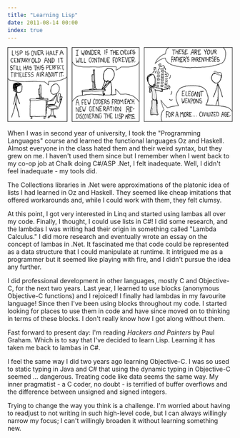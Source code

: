 ```yaml
---
title: "Learning Lisp"
date: 2011-08-14 00:00
index: true
---
```


 ![](/img/import/blog/2011/08/lisp/FE077BA4D21541C58237F58C6610E20F.png)

When I was in second year of university, I took the "Programming Languages" course and learned the functional languages Oz and Haskell. Almost everyone in the class hated them and their weird syntax, but they grew on me. I haven't used them since but I remember when I went back to my co-op job at Chalk doing C#/ASP .Net, I felt inadequate. Well, I didn't feel&nbsp;inadequate - my tools did.

The Collections libraries in .Net were approximations of the platonic idea of lists I had learned in Oz and Haskell. They seemed like cheap&nbsp;imitations&nbsp;that offered workarounds and, while I could work with them, they felt clumsy.

At this point, I got very interested in Linq and started using lambas all over my code. Finally, I thought, I could use lists in C#! I did some research, and the lambdas I was writing had their origin in something called "Lambda Calculus." I did more research and eventually wrote an essay on the concept of lambas in .Net. It fascinated me that code could be represented as a data structure that I could manipulate at runtime. It intrigued me as a programmer but it seemed like playing with fire, and I didn't pursue the idea any further.

I did professional development in other languages, mostly C and Objective-C, for the next two years. Last year, I learned to use blocks (anonymous Objective-C functions) and I rejoiced! I finally had lambdas in my favourite language! Since then I've been using blocks throughout my code. I started looking for places to use them in code and have since moved on to thinking in terms of these blocks. I don't really know how I got along without them.

Fast forward to present day: I'm reading&nbsp;_Hackers and Painters_ by Paul Graham. Which is to say that I've decided to learn Lisp. Learning it has taken me back to lambas in C#.

I feel the same way I did two years ago learning Objective-C. I was so used to static typing in Java and C# that using the dynamic typing in Objective-C seemed ... dangerous. Treating code like data seems the same way. My inner pragmatist - a C coder, no doubt - is terrified of buffer overflows and the difference between unsigned and signed integers.

Trying to change the way you think is a challenge. I'm worried about having to readjust to not writing in such high-level code, but I can always willingly narrow my focus; I can't willingly broaden it without learning something new.

<!-- more -->
